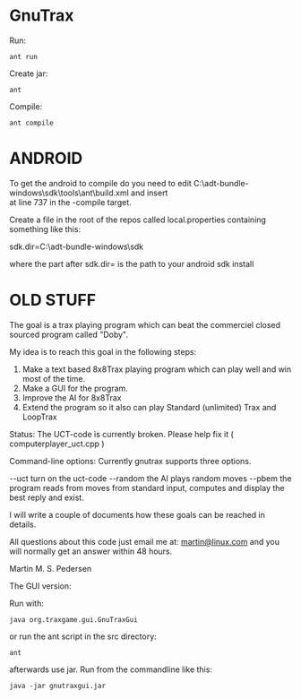 GnuTrax
=======

Run: 
```
ant run
```

Create jar:
```
ant
```

Compile:
```
ant compile
```


ANDROID
=======

To get the android to compile do you need to edit C:\adt-bundle-windows\sdk\tools\ant\build.xml and insert 				
<exclude name="${compile.exclude}"/>
at line 737 in the -compile target.

Create a file in the root of the repos called local.properties containing something like this:

sdk.dir=C:\\adt-bundle-windows\\sdk

where the part after sdk.dir= is the path to your android sdk install

OLD STUFF
=========

The goal is a trax playing program which can beat the commerciel
closed sourced program called "Doby".

My idea is to reach this goal in the following steps:

1. Make a text based 8x8Trax playing program which can play
   well and win most of the time.
2. Make a GUI for the program.
3. Improve the AI for 8x8Trax
4. Extend the program so it also can play Standard (unlimited) Trax and
   LoopTrax

Status: 
The UCT-code is currently broken. 
Please help fix it ( computerplayer_uct.cpp )

Command-line options:
Currently gnutrax supports three options.

--uct turn on the uct-code
--random the AI plays random moves
--pbem the program reads from moves from standard input,
  computes and display the best reply and exist.

I will write a couple of documents how these goals can be reached
in details.

All questions about this code just email me at: martin@linux.com and
you will normally get an answer within 48 hours.

Martin M. S. Pedersen

The GUI version:

Run with:

```
java org.traxgame.gui.GnuTraxGui
```

or run the ant script in the src directory:

```
ant
```

afterwards use jar. Run from the commandline like this:

```
java -jar gnutraxgui.jar
```

